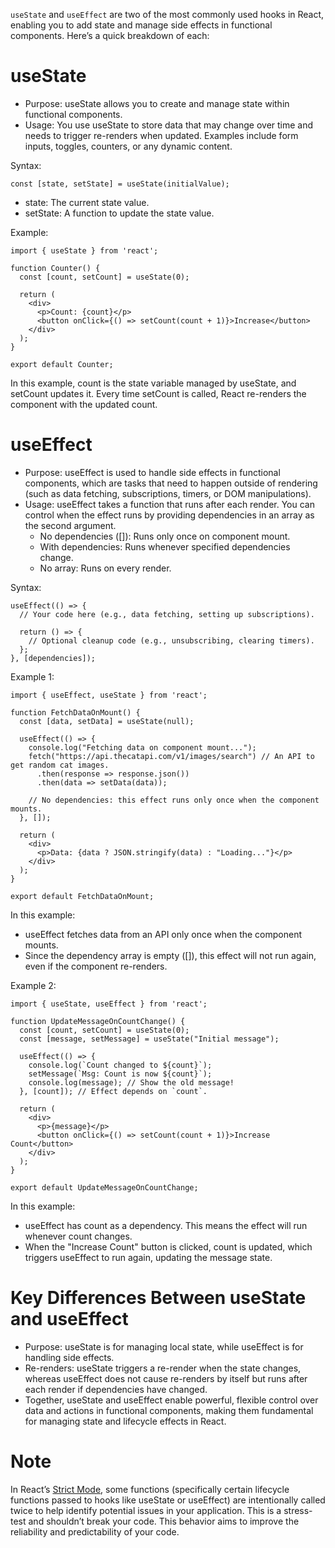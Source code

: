 `useState` and `useEffect` are two of the most commonly used hooks in React, enabling you to add state and manage side effects in functional components. Here’s a quick breakdown of each:

# useState
+ Purpose: useState allows you to create and manage state within functional components.
+ Usage: You use useState to store data that may change over time and needs to trigger re-renders when updated. Examples include form inputs, toggles, counters, or any dynamic content.

Syntax:
```
const [state, setState] = useState(initialValue);
```
+ state: The current state value.
+ setState: A function to update the state value.

Example:
```
import { useState } from 'react';

function Counter() {
  const [count, setCount] = useState(0);

  return (
    <div>
      <p>Count: {count}</p>
      <button onClick={() => setCount(count + 1)}>Increase</button>
    </div>
  );
}

export default Counter;
```

In this example, count is the state variable managed by useState, and setCount updates it. Every time setCount is called, React re-renders the component with the updated count.

# useEffect
+ Purpose: useEffect is used to handle side effects in functional components, which are tasks that need to happen outside of rendering (such as data fetching, subscriptions, timers, or DOM manipulations).
+ Usage: useEffect takes a function that runs after each render. You can control when the effect runs by providing dependencies in an array as the second argument.
  - No dependencies ([]): Runs only once on component mount.
  - With dependencies: Runs whenever specified dependencies change.
  - No array: Runs on every render.

Syntax:
```
useEffect(() => {
  // Your code here (e.g., data fetching, setting up subscriptions).

  return () => {
    // Optional cleanup code (e.g., unsubscribing, clearing timers).
  };
}, [dependencies]);
```

Example 1:
```
import { useEffect, useState } from 'react';

function FetchDataOnMount() {
  const [data, setData] = useState(null);

  useEffect(() => {
    console.log("Fetching data on component mount...");
    fetch("https://api.thecatapi.com/v1/images/search") // An API to get random cat images.
      .then(response => response.json())
      .then(data => setData(data));

    // No dependencies: this effect runs only once when the component mounts.
  }, []); 

  return (
    <div>
      <p>Data: {data ? JSON.stringify(data) : "Loading..."}</p>
    </div>
  );
}

export default FetchDataOnMount;
```
In this example:
+ useEffect fetches data from an API only once when the component mounts.
+ Since the dependency array is empty ([]), this effect will not run again, even if the component re-renders.

Example 2:
```
import { useState, useEffect } from 'react';

function UpdateMessageOnCountChange() {
  const [count, setCount] = useState(0);
  const [message, setMessage] = useState("Initial message");

  useEffect(() => {
    console.log(`Count changed to ${count}`);
    setMessage(`Msg: Count is now ${count}`);
    console.log(message); // Show the old message!
  }, [count]); // Effect depends on `count`.

  return (
    <div>
      <p>{message}</p>
      <button onClick={() => setCount(count + 1)}>Increase Count</button>
    </div>
  );
}

export default UpdateMessageOnCountChange;
```
In this example:
+ useEffect has count as a dependency. This means the effect will run whenever count changes.
+ When the "Increase Count" button is clicked, count is updated, which triggers useEffect to run again, updating the message state.

# Key Differences Between useState and useEffect
+ Purpose: useState is for managing local state, while useEffect is for handling side effects.
+ Re-renders: useState triggers a re-render when the state changes, whereas useEffect does not cause re-renders by itself but runs after each render if dependencies have changed.
+ Together, useState and useEffect enable powerful, flexible control over data and actions in functional components, making them fundamental for managing state and lifecycle effects in React.

# Note
In React’s [Strict Mode](https://react.dev/reference/react/StrictMode), some functions (specifically certain lifecycle functions passed to hooks like useState or useEffect) are intentionally called twice to help identify potential issues in your application. This is a stress-test and shouldn’t break your code. This behavior aims to improve the reliability and predictability of your code.
